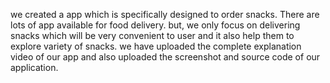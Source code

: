 we created a app which is specifically designed to order snacks. There are lots of app available for food delivery. but, we only focus on delivering snacks which will be very convenient to user and it also help them to explore variety of snacks. we have uploaded the complete explanation video of our app and also uploaded the screenshot and source code of our application. 
